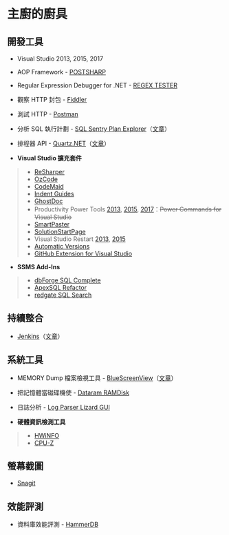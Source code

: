 # 主廚的廚具

## 開發工具

- Visual Studio 2013, 2015, 2017
- AOP Framework - [POSTSHARP](https://www.postsharp.net/)
- Regular Expression Debugger for .NET - [REGEX TESTER](http://regexstorm.net/tester)
- 觀察 HTTP 封包 - [Fiddler](http://www.telerik.com/fiddler)
- 測試 HTTP - [Postman](https://chrome.google.com/webstore/detail/postman/fhbjgbiflinjbdggehcddcbncdddomop?hl=zh-TW)
- 分析 SQL 執行計劃 - [SQL Sentry Plan Explorer](https://sentryone.com/plan-explorer)（[文章](http://www.cnblogs.com/SameZhao/p/6186023.html)）
- 排程器 API - [Quartz.NET](https://www.quartz-scheduler.net/)（[文章](http://huan-lin.blogspot.com/2014/03/aspnet-background-tasks-using-quartznet.html)）

- **Visual Studio 擴充套件**
> - [ReSharper](https://www.jetbrains.com/resharper/)
> - [OzCode](http://www.oz-code.com/)
> - [CodeMaid](http://www.codemaid.net/)
> - [Indent Guides](https://marketplace.visualstudio.com/items?itemName=SteveDowerMSFT.IndentGuides)
> - [GhostDoc](http://submain.com/products/ghostdoc.aspx)
> - Productivity Power Tools [2013](https://marketplace.visualstudio.com/items?itemName=VisualStudioProductTeam.ProductivityPowerTools2013), [2015](https://marketplace.visualstudio.com/items?itemName=VisualStudioProductTeam.ProductivityPowerTools2015), [2017](https://marketplace.visualstudio.com/items?itemName=VisualStudioProductTeam.ProductivityPowerPack2017)：~~Power Commands for Visual Studio~~
> - [SmartPaster](https://marketplace.visualstudio.com/items?itemName=martinw.SmartPaster2013)
> - [SolutionStartPage](https://github.com/Herdo/SolutionStartPage)
> - Visual Studio Restart [2013](https://marketplace.visualstudio.com/items?itemName=MassimilianoDonini.VisualStudioRestart), [2015](https://marketplace.visualstudio.com/items?itemName=RonDeFreitas.VisualStudioRestart2015)
> - [Automatic Versions](https://marketplace.visualstudio.com/items?itemName=PrecisionInfinity.AutomaticVersions)
> - [GitHub Extension for Visual Studio](https://visualstudio.github.com/)

- **SSMS Add-Ins**
> - [dbForge SQL Complete](https://www.devart.com/dbforge/sql/sqlcomplete/)
> - [ApexSQL Refactor](http://www.apexsql.com/sql_tools_refactor.aspx)
> - [redgate SQL Search](http://www.red-gate.com/products/sql-development/sql-search/)

## 持續整合

- [Jenkins](https://jenkins.io/)（[文章](https://dotblogs.com.tw/supershowwei/tags/1?qq=CI)）

## 系統工具

- MEMORY Dump 檔案檢視工具 - [BlueScreenView](http://www.nirsoft.net/utils/blue_screen_view.html)（[文章](http://download.ithome.com.tw/article/index/id/290)）
- 把記憶體當磁碟機使 - [Dataram RAMDisk](http://memory.dataram.com/products-and-services/software/ramdisk)
- 日誌分析 - [Log Parser Lizard GUI](http://www.lizard-labs.com/log_parser_lizard.aspx)

- **硬體資訊檢測工具**
> - [HWiNFO](https://www.hwinfo.com/)
> - [CPU-Z](http://www.cpuid.com/softwares/cpu-z.html)


## 螢幕截圖

- [Snagit](https://www.techsmith.com/snagit.html)

## 效能評測

- 資料庫效能評測 - [HammerDB](http://www.hammerdb.com/)
